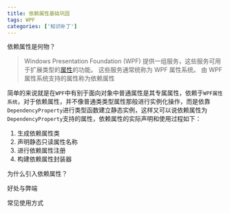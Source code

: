 ```yaml
---
title: 依赖属性基础巩固
tags: WPF
categories: ['知识补丁']
---
```


依赖属性是何物？

>Windows Presentation Foundation (WPF) 提供一组服务，这些服务可用于扩展类型的[属性](https://docs.microsoft.com/zh-cn/dotnet/standard/base-types/common-type-system#Properties)的功能。 这些服务通常统称为 WPF 属性系统。 由 WPF 属性系统支持的属性称为依赖属性

<!--more-->

简单的来说就是在`WPF`中有别于面向对象中普通属性是其专属属性，依赖于`WPF属性系统`，对于依赖属性，并不像普通类类型属性那般进行实例化操作，而是依靠`DependencyProperty`进行类型函数建立静态实例，这样又可以说依赖属性为`DependencyProperty`支持的属性，依赖属性的实际声明和使用过程如下：

1. 生成依赖属性类
2. 声明静态只读属性名称
3. 进行依赖属性注册
4. 构建依赖属性封装器

为什么引入依赖属性？



好处与弊端

常见使用方式



